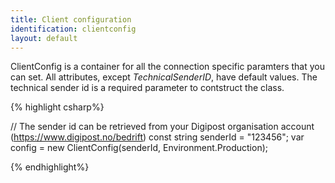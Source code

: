 ```yaml
---
title: Client configuration
identification: clientconfig
layout: default
---
```


ClientConfig is a container for all the connection specific paramters that you can set. All attributes, except _TechnicalSenderID_, have default values.  The technical sender id is a required parameter to contstruct the class.

{% highlight csharp%}

 // The sender id can be retrieved from your Digipost organisation account (https://www.digipost.no/bedrift)
const string senderId = "123456";
var config = new ClientConfig(senderId, Environment.Production);

{% endhighlight%}